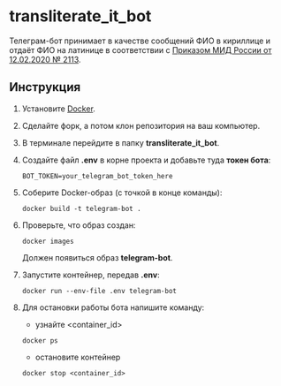# transliterate_it_bot
Телеграм-бот принимает в качестве сообщений ФИО в кириллице и отдаёт ФИО на латинице
в соответствии с [Приказом МИД России от 12.02.2020 № 2113](https://www.consultant.ru/document/cons_doc_LAW_360580/9eb761ae644ec1e283b3a50ef232330b924577cb/).

## Инструкция
1. Установите [Docker](https://docs.docker.com/engine/install/).
2. Сделайте форк, а потом клон репозитория на ваш компьютер.
3. В терминале перейдите в папку **transliterate_it_bot**.
4. Создайте файл **.env** в корне проекта и добавьте туда **токен бота**:
   
   ```
   BOT_TOKEN=your_telegram_bot_token_here
   ```
5. Соберите Docker-образ (с точкой в конце команды):
   
   ```
   docker build -t telegram-bot .
   ```
6. Проверьте, что образ создан:
   
   ```
   docker images
   ```
   Должен появиться образ **telegram-bot**.
   
7. Запустите контейнер, передав **.env**:
    
   ```
   docker run --env-file .env telegram-bot
   ```
8. Для остановки работы бота напишите команду:
    
    * узнайте <container_id>
    ```
    docker ps
    ```
    * остановите контейнер
    ```
    docker stop <container_id>
    ```
